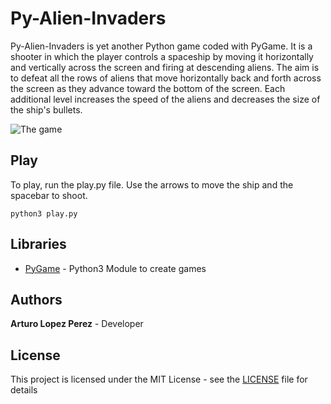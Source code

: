 # Py-Alien-Invaders
Py-Alien-Invaders is yet another Python game coded with PyGame. It is a shooter in which the player controls a spaceship by moving it horizontally and vertically across the screen and firing at descending aliens. The aim is to defeat all the rows of aliens that move horizontally back and forth across the screen as they advance toward the bottom of the screen. Each additional level increases the speed of the aliens and decreases the size of the ship's bullets. 

![The game](https://repository-images.githubusercontent.com/226580474/1d217a00-1951-11ea-8774-5e7d09a2e838)

## Play
To play, run the play.py file. Use the arrows to move the ship and the spacebar to shoot.
```
python3 play.py
```

## Libraries
* [PyGame](https://www.pygame.org/news) - Python3 Module to create games

## Authors
**Arturo Lopez Perez** - Developer

## License
This project is licensed under the MIT License - see the [LICENSE](LICENSE) file for details
